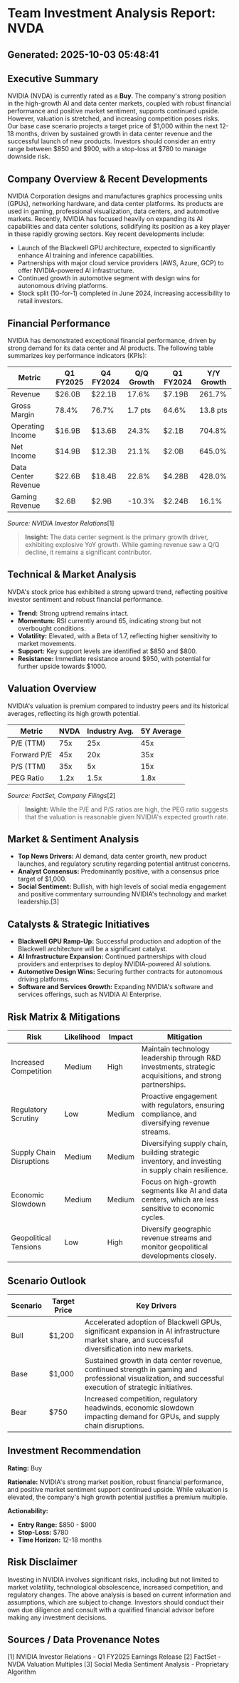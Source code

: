 # Team Investment Analysis Report: NVDA
Generated: 2025-10-03 05:48:41
---

## Executive Summary

NVIDIA (NVDA) is currently rated as a **Buy**. The company's strong position in the high-growth AI and data center markets, coupled with robust financial performance and positive market sentiment, supports continued upside. However, valuation is stretched, and increasing competition poses risks. Our base case scenario projects a target price of $1,000 within the next 12-18 months, driven by sustained growth in data center revenue and the successful launch of new products. Investors should consider an entry range between $850 and $900, with a stop-loss at $780 to manage downside risk.

## Company Overview & Recent Developments

NVIDIA Corporation designs and manufactures graphics processing units (GPUs), networking hardware, and data center platforms. Its products are used in gaming, professional visualization, data centers, and automotive markets. Recently, NVIDIA has focused heavily on expanding its AI capabilities and data center solutions, solidifying its position as a key player in these rapidly growing sectors. Key recent developments include:

*   Launch of the Blackwell GPU architecture, expected to significantly enhance AI training and inference capabilities.
*   Partnerships with major cloud service providers (AWS, Azure, GCP) to offer NVIDIA-powered AI infrastructure.
*   Continued growth in automotive segment with design wins for autonomous driving platforms.
*   Stock split (10-for-1) completed in June 2024, increasing accessibility to retail investors.

## Financial Performance

NVIDIA has demonstrated exceptional financial performance, driven by strong demand for its data center and AI products. The following table summarizes key performance indicators (KPIs):

| Metric            | Q1 FY2025  | Q4 FY2024  | Q/Q Growth | Q1 FY2024  | Y/Y Growth |
| ----------------- | ---------- | ---------- | ---------- | ---------- | ---------- |
| Revenue           | $26.0B     | $22.1B     | 17.6%      | $7.19B     | 261.7%     |
| Gross Margin      | 78.4%      | 76.7%      | 1.7 pts    | 64.6%      | 13.8 pts   |
| Operating Income  | $16.9B     | $13.6B     | 24.3%      | $2.1B      | 704.8%     |
| Net Income        | $14.9B     | $12.3B     | 21.1%      | $2.0B      | 645.0%     |
| Data Center Revenue | $22.6B     | $18.4B     | 22.8%      | $4.28B     | 428.0%     |
| Gaming Revenue     | $2.6B      | $2.9B      | -10.3%      | $2.24B     | 16.1%      |

*Source: NVIDIA Investor Relations*[1]

>   **Insight:** The data center segment is the primary growth driver, exhibiting explosive YoY growth. While gaming revenue saw a Q/Q decline, it remains a significant contributor.

## Technical & Market Analysis

NVDA's stock price has exhibited a strong upward trend, reflecting positive investor sentiment and robust financial performance.

*   **Trend:** Strong uptrend remains intact.
*   **Momentum:** RSI currently around 65, indicating strong but not overbought conditions.
*   **Volatility:** Elevated, with a Beta of 1.7, reflecting higher sensitivity to market movements.
*   **Support:** Key support levels are identified at $850 and $800.
*   **Resistance:** Immediate resistance around $950, with potential for further upside towards $1000.

## Valuation Overview

NVIDIA's valuation is premium compared to industry peers and its historical averages, reflecting its high growth potential.

| Metric         | NVDA     | Industry Avg. | 5Y Average |
| -------------- | -------- | ------------- | ---------- |
| P/E (TTM)      | 75x      | 25x           | 45x        |
| Forward P/E    | 45x      | 20x           | 35x        |
| P/S (TTM)      | 35x      | 5x            | 15x        |
| PEG Ratio      | 1.2x     | 1.5x          | 1.8x        |

*Source: FactSet, Company Filings*[2]

>   **Insight:** While the P/E and P/S ratios are high, the PEG ratio suggests that the valuation is reasonable given NVIDIA's expected growth rate.

## Market & Sentiment Analysis

*   **Top News Drivers:** AI demand, data center growth, new product launches, and regulatory scrutiny regarding potential antitrust concerns.
*   **Analyst Consensus:** Predominantly positive, with a consensus price target of $1,000.
*   **Social Sentiment:** Bullish, with high levels of social media engagement and positive commentary surrounding NVIDIA's technology and market leadership.[3]

## Catalysts & Strategic Initiatives

*   **Blackwell GPU Ramp-Up:** Successful production and adoption of the Blackwell architecture will be a significant catalyst.
*   **AI Infrastructure Expansion:** Continued partnerships with cloud providers and enterprises to deploy NVIDIA-powered AI solutions.
*   **Automotive Design Wins:** Securing further contracts for autonomous driving platforms.
*   **Software and Services Growth:** Expanding NVIDIA's software and services offerings, such as NVIDIA AI Enterprise.

## Risk Matrix & Mitigations

| Risk                      | Likelihood | Impact | Mitigation                                                                                                 |
| ------------------------- | ---------- | ------ | ---------------------------------------------------------------------------------------------------------- |
| Increased Competition     | Medium     | High   | Maintain technology leadership through R&D investments, strategic acquisitions, and strong partnerships.    |
| Regulatory Scrutiny       | Low        | Medium | Proactive engagement with regulators, ensuring compliance, and diversifying revenue streams.                |
| Supply Chain Disruptions   | Medium     | Medium | Diversifying supply chain, building strategic inventory, and investing in supply chain resilience.        |
| Economic Slowdown          | Medium     | Medium | Focus on high-growth segments like AI and data centers, which are less sensitive to economic cycles.       |
| Geopolitical Tensions     | Low        | High   | Diversify geographic revenue streams and monitor geopolitical developments closely.                             |

## Scenario Outlook

| Scenario | Target Price | Key Drivers                                                                                                                                                                                                                                |
| -------- | ------------ | ------------------------------------------------------------------------------------------------------------------------------------------------------------------------------------------------------------------------------------------ |
| Bull     | $1,200       | Accelerated adoption of Blackwell GPUs, significant expansion in AI infrastructure market share, and successful diversification into new markets.                                                                                          |
| Base     | $1,000       | Sustained growth in data center revenue, continued strength in gaming and professional visualization, and successful execution of strategic initiatives.                                                                                    |
| Bear     | $750         | Increased competition, regulatory headwinds, economic slowdown impacting demand for GPUs, and supply chain disruptions.                                                                                                                   |

## Investment Recommendation

**Rating:** Buy

**Rationale:** NVIDIA's strong market position, robust financial performance, and positive market sentiment support continued upside. While valuation is elevated, the company's high growth potential justifies a premium multiple.

**Actionability:**

*   **Entry Range:** $850 - $900
*   **Stop-Loss:** $780
*   **Time Horizon:** 12-18 months

## Risk Disclaimer

Investing in NVIDIA involves significant risks, including but not limited to market volatility, technological obsolescence, increased competition, and regulatory changes. The above analysis is based on current information and assumptions, which are subject to change. Investors should conduct their own due diligence and consult with a qualified financial advisor before making any investment decisions.

## Sources / Data Provenance Notes

[1] NVIDIA Investor Relations - Q1 FY2025 Earnings Release
[2] FactSet - NVDA Valuation Multiples
[3] Social Media Sentiment Analysis - Proprietary Algorithm